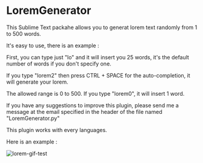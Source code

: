 # LoremGenerator
This Sublime Text packahe allows you to generat lorem text randomly from 1 to 500 words.

It's easy to use, there is an example :

First, you can type just "lo" and it will insert you 25 words, it's the default 
number of words if you don't specify one. 

If you type "lorem2" then press CTRL + SPACE for the auto-completion, it will
generate your lorem.

The allowed range is 0 to 500. If you type "lorem0", it will insert 1 word.

If you have any suggestions to improve this plugin, please send me a message at the 
email specified in the header of the file named "LoremGenerator.py"

This plugin works with every languages.

Here is an example :

![lorem-gif-test](test-lorem.gif)

